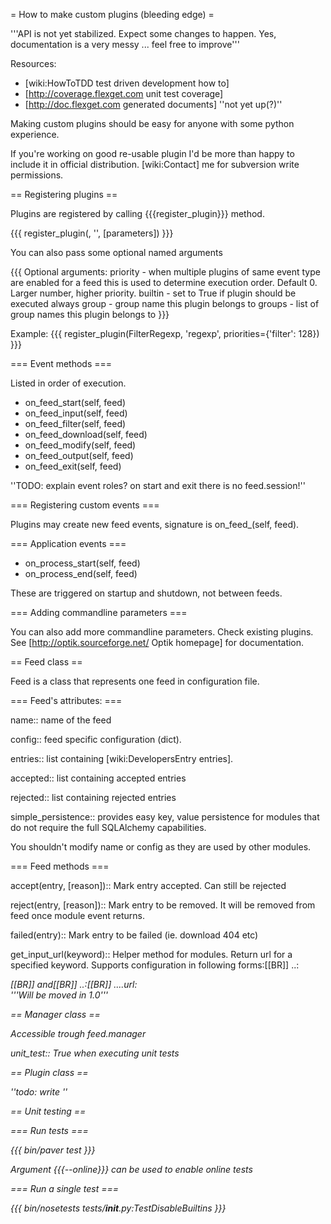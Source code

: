 = How to make custom plugins (bleeding edge) =

'''API is not yet stabilized. Expect some changes to happen. Yes, documentation is a very messy ... feel free to improve'''

Resources:

 * [wiki:HowToTDD test driven development how to]
 * [http://coverage.flexget.com unit test coverage]
 * [http://doc.flexget.com generated documents] ''not yet up(?)''

Making custom plugins should be easy for anyone with some python experience.

If you're working on good re-usable plugin I'd be more than happy to include it in official distribution. [wiki:Contact] me for subversion write permissions.

== Registering plugins ==

Plugins are registered by calling {{{register_plugin}}} method.

{{{
register_plugin(<class name>, '<keyword>', [parameters])
}}}

You can also pass some optional named arguments

{{{
Optional arguments:
    priority    - when multiple plugins of same event type are enabled for a feed
                  this is used to determine execution order. Default 0. Larger number, higher priority.
    builtin     - set to True if plugin should be executed always
    group       - group name this plugin belongs to
    groups      - list of group names this plugin belongs to
}}}

Example:
{{{
register_plugin(FilterRegexp, 'regexp', priorities={'filter': 128})
}}}

=== Event methods ===

Listed in order of execution.

 * on_feed_start(self, feed)
 * on_feed_input(self, feed)
 * on_feed_filter(self, feed)
 * on_feed_download(self, feed)
 * on_feed_modify(self, feed)
 * on_feed_output(self, feed)
 * on_feed_exit(self, feed)

''TODO: explain event roles? on start and exit there is no feed.session!''

=== Registering custom events ===

Plugins may create new feed events, signature is on_feed_<name>(self, feed).

=== Application events ===

 * on_process_start(self, feed)
 * on_process_end(self, feed)

These are triggered on startup and shutdown, not between feeds.

=== Adding commandline parameters ===

You can also add more commandline parameters. Check existing plugins. See [http://optik.sourceforge.net/ Optik homepage] for documentation.

== Feed class ==

Feed is a class that represents one feed in configuration file.

=== Feed's attributes: ===

 name::
  name of the feed

 config::
  feed specific configuration (dict).

 entries::
  list containing [wiki:DevelopersEntry entries].

 accepted::
  list containing accepted entries

 rejected::
  list containing rejected entries

 simple_persistence::
  provides easy key, value persistence for modules that do not require the full SQLAlchemy capabilities.

You shouldn't modify name or config as they are used by other modules.

=== Feed methods ===

 accept(entry, [reason])::
  Mark entry accepted. Can still be rejected

 reject(entry, [reason])::
  Mark entry to be removed. It will be removed from feed once module event returns.

 failed(entry)::
  Mark entry to be failed (ie. download 404 etc)

 get_input_url(keyword)::
  Helper method for modules. Return url for a specified keyword.
  Supports configuration in following forms:[[BR]]
  ..<keyword>: <address>[[BR]]
  and[[BR]]
  ..<keyword>:[[BR]]
  ....url: <address>
  '''Will be moved in 1.0'''

== Manager class ==

Accessible trough feed.manager

 unit_test::
  True when executing unit tests

== Plugin class ==

''todo: write ''

== Unit testing ==

=== Run tests ===

{{{
bin/paver test
}}}

Argument {{{--online}}} can be used to enable online tests

=== Run a single test ===

{{{
bin/nosetests tests/__init__.py:TestDisableBuiltins
}}}